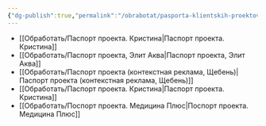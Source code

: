 ```yaml
---
{"dg-publish":true,"permalink":"/obrabotat/pasporta-klientskih-proektov/"}
---
```




- [[Обработать/Паспорт проекта. Кристина\|Паспорт проекта. Кристина]]
- [[Обработать/Паспорт проекта, Элит Аква\|Паспорт проекта, Элит Аква]]
- [[Обработать/Паспорт проекта (контекстная реклама, Щебень)\|Паспорт проекта (контекстная реклама, Щебень)]]
- [[Обработать/Паспорт проекта. Кристина\|Паспорт проекта. Кристина]]
- [[Обработать/Поспорт проекта. Медицина Плюс\|Поспорт проекта. Медицина Плюс]]